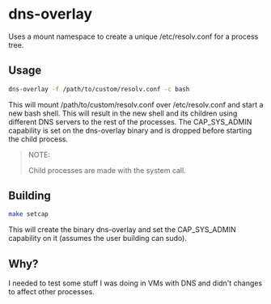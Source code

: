 # dns-overlay

Uses a mount namespace to create a unique /etc/resolv.conf for a process tree.


## Usage

```sh
dns-overlay -f /path/to/custom/resolv.conf -c bash
```

This will mount /path/to/custom/resolv.conf over /etc/resolv.conf and start a new bash shell. This will result in the new shell and its children using different DNS servers to the rest of the processes. The CAP_SYS_ADMIN capability is set on the dns-overlay binary and is dropped before starting the child process.

> NOTE:
>
> Child processes are made with the system call.


## Building

```sh
make setcap
```

This will create the binary dns-overlay and set the CAP_SYS_ADMIN capability on it (assumes the user building can sudo).


## Why?

I needed to test some stuff I was doing in VMs with DNS and didn't changes to affect other processes.
